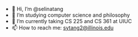 - 👋 Hi, I’m @selinatang
- 👀 I’m studying computer science and philosophy
- 🌱 I’m currently taking CS 225 and CS 361 at UIUC
- 📫 How to reach me: sytang2@illinois.edu

<!---
selinatang/selinatang is a ✨ special ✨ repository because its `README.md` (this file) appears on your GitHub profile.
You can click the Preview link to take a look at your changes.
--->
